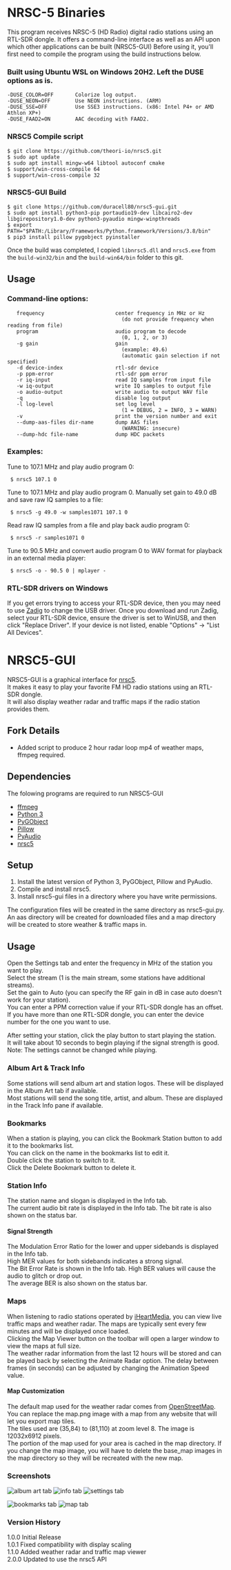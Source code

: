 # NRSC-5 Binaries

This program receives NRSC-5 (HD Radio) digital radio stations using an RTL-SDR dongle. It offers a command-line interface as well as an API upon which other applications can be built (NRSC5-GUI) Before using it, you'll first need to compile the program using the build instructions below.

### Built using Ubuntu WSL on Windows 20H2. Left the DUSE options as is.
    
    -DUSE_COLOR=OFF       Colorize log output.
    -DUSE_NEON=OFF        Use NEON instructions. (ARM)
    -DUSE_SSE=OFF         Use SSE3 instructions. (x86: Intel P4+ or AMD Athlon XP+)
    -DUSE_FAAD2=ON        AAC decoding with FAAD2.

### NRSC5 Compile script
    
    $ git clone https://github.com/theori-io/nrsc5.git
    $ sudo apt update
    $ sudo apt install mingw-w64 libtool autoconf cmake
    $ support/win-cross-compile 64
    $ support/win-cross-compile 32

### NRSC5-GUI Build

    $ git clone https://github.com/duracell80/nrsc5-gui.git
    $ sudo apt install python3-pip portaudio19-dev libcairo2-dev libgirepository1.0-dev python3-pyaudio mingw-winpthreads
    $ export PATH="$PATH:/Library/Frameworks/Python.framework/Versions/3.8/bin"
    $ pip3 install pillow pygobject pyinstaller
    

Once the build was completed, I copied `libnrsc5.dll` and `nrsc5.exe` from the `build-win32/bin` and the `build-win64/bin` folder to this git.

## Usage

### Command-line options:

       frequency                       center frequency in MHz or Hz
                                         (do not provide frequency when reading from file)
       program                         audio program to decode
                                         (0, 1, 2, or 3)
       -g gain                         gain
                                         (example: 49.6)
                                         (automatic gain selection if not specified)
       -d device-index                 rtl-sdr device
       -p ppm-error                    rtl-sdr ppm error
       -r iq-input                     read IQ samples from input file
       -w iq-output                    write IQ samples to output file
       -o audio-output                 write audio to output WAV file
       -q                              disable log output
       -l log-level                    set log level
                                         (1 = DEBUG, 2 = INFO, 3 = WARN)
       -v                              print the version number and exit
       --dump-aas-files dir-name       dump AAS files
                                         (WARNING: insecure)
       --dump-hdc file-name            dump HDC packets

### Examples:

Tune to 107.1 MHz and play audio program 0:

     $ nrsc5 107.1 0

Tune to 107.1 MHz and play audio program 0. Manually set gain to 49.0 dB and save raw IQ samples to a file:

     $ nrsc5 -g 49.0 -w samples1071 107.1 0

Read raw IQ samples from a file and play back audio program 0:

     $ nrsc5 -r samples1071 0

Tune to 90.5 MHz and convert audio program 0 to WAV format for playback in an external media player:

     $ nrsc5 -o - 90.5 0 | mplayer -

### RTL-SDR drivers on Windows

If you get errors trying to access your RTL-SDR device, then you may need to use [Zadig](http://zadig.akeo.ie/) to change the USB driver. Once you download and run Zadig, select your RTL-SDR device, ensure the driver is set to WinUSB, and then click "Replace Driver". If your device is not listed, enable "Options" -> "List All Devices".


# NRSC5-GUI
NRSC5-GUI is a graphical interface for [nrsc5](https://github.com/theori-io/nrsc5).  
It makes it easy to play your favorite FM HD radio stations using an RTL-SDR dongle.  
It will also display weather radar and traffic maps if the radio station provides them.

## Fork Details
- Added script to produce 2 hour radar loop mp4 of weather maps, ffmpeg required.

## Dependencies

The folowing programs are required to run NRSC5-GUI

* [ffmpeg](https://ffmpeg.org/)
* [Python 3](https://www.python.org/downloads/release)
* [PyGObject](https://pygobject.readthedocs.io/en/latest/)
* [Pillow](https://pillow.readthedocs.io/en/stable/)
* [PyAudio](https://people.csail.mit.edu/hubert/pyaudio/)
* [nrsc5](https://github.com/theori-io/nrsc5)


## Setup
1. Install the latest version of Python 3, PyGObject, Pillow and PyAudio.
2. Compile and install nrsc5.
3. Install nrsc5-gui files in a directory where you have write permissions.

The configuration files will be created in the same directory as nrsc5-gui.py.
An aas directory will be created for downloaded files and a map directory will be created to
store weather & traffic maps in.

## Usage
Open the Settings tab and enter the frequency in MHz of the station you want to play.  
Select the stream (1 is the main stream, some stations have additional streams).  
Set the gain to Auto (you can specify the RF gain in dB in case auto doesn't work for your station).  
You can enter a PPM correction value if your RTL-SDR dongle has an offset.  
If you have more than one RTL-SDR dongle, you can enter the device number for the one you want to use.  

After setting your station, click the play button to start playing the station.  
It will take about 10 seconds to begin playing if the signal strength is good.  
Note: The settings cannot be changed while playing.

### Album Art & Track Info
Some stations will send album art and station logos. These will be displayed in the Album Art tab if available.  
Most stations will send the song title, artist, and album. These are displayed in the Track Info pane if available.  

### Bookmarks
When a station is playing, you can click the Bookmark Station button to add it to the bookmarks list.  
You can click on the name in the bookmarks list to edit it.  
Double click the station to switch to it.  
Click the Delete Bookmark button to delete it.

### Station Info
The station name and slogan is displayed in the Info tab.  
The current audio bit rate is displayed in the Info tab. The bit rate is also shown on the status bar.

#### Signal Strength
The Modulation Error Ratio for the lower and upper sidebands is displayed in the Info tab.  
High MER values for both sidebands indicates a strong signal.  
The Bit Error Rate is shown in the Info tab. High BER values will cause the audio to glitch or drop out.  
The average BER is also shown on the status bar.

### Maps
When listening to radio stations operated by [iHeartMedia](https://iheartmedia.com/iheartmedia/stations),
you can view live traffic maps and weather radar. The maps are typically sent every few minutes and
will be displayed once loaded.  
Clicking the Map Viewer button on the toolbar will open a larger window to view the maps at full size.  
The weather radar information from the last 12 hours will be stored and can be played back by
selecting the Animate Radar option. The delay between frames (in seconds) can be adjusted by changing
the Animation Speed value.

#### Map Customization
The default map used for the weather radar comes from [OpenStreetMap](https://www.openstreetmap.org).
You can replace the map.png image with a map from any website that will let you export map tiles.  
The tiles used are (35,84) to (81,110) at zoom level 8. The image is 12032x6912 pixels.  
The portion of the map used for your area is cached in the map directory.
If you change the map image, you will have to delete the base_map images in the map directory so
they will be recreated with the new map.

### Screenshots
![album art tab](https://raw.githubusercontent.com/cmnybo/nrsc5-gui/master/screenshots/album_art_tab.png "Album Art Tab")
![info tab](https://raw.githubusercontent.com/cmnybo/nrsc5-gui/master/screenshots/info_tab.png "Info Tab")
![settings tab](https://raw.githubusercontent.com/cmnybo/nrsc5-gui/master/screenshots/settings_tab.png "Settings Tab")

![bookmarks tab](https://raw.githubusercontent.com/cmnybo/nrsc5-gui/master/screenshots/bookmarks_tab.png "Bookmarks Tab")
![map tab](https://raw.githubusercontent.com/cmnybo/nrsc5-gui/master/screenshots/map_tab.png "Map Tab")

### Version History
1.0.0 Initial Release  
1.0.1 Fixed compatibility with display scaling  
1.1.0 Added weather radar and traffic map viewer  
2.0.0 Updated to use the nrsc5 API
